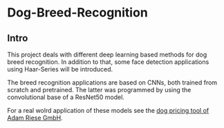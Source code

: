 # Dog-Breed-Recognition

## Intro

This project deals with different deep learning based methods for dog breed recognition. In addition to that, some face detection applications using Haar-Series will be introduced.

The breed recognition applications are based on CNNs, both trained from scratch and pretrained. The latter was programmed by using the convolutional base of a ResNet50 model.

For a real wolrd application of these models see the [dog pricing tool of Adam Riese GmbH](https://www.adam-riese.de/hundehalter/).
